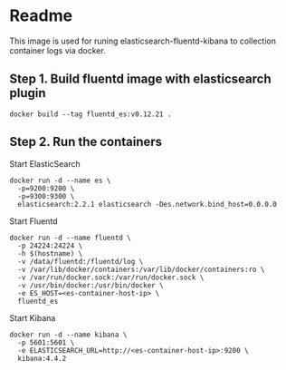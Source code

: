 # Readme

This image is used for runing elasticsearch-fluentd-kibana to collection container logs via docker.

## Step 1. Build fluentd image with elasticsearch plugin

```
docker build --tag fluentd_es:v0.12.21 .
```

## Step 2. Run the containers

Start ElasticSearch
```
docker run -d --name es \
  -p=9200:9200 \
  -p=9300:9300 \
  elasticsearch:2.2.1 elasticsearch -Des.network.bind_host=0.0.0.0
```

Start Fluentd
```
docker run -d --name fluentd \
  -p 24224:24224 \
  -h $(hostname) \
  -v /data/fluentd:/fluentd/log \
  -v /var/lib/docker/containers:/var/lib/docker/containers:ro \
  -v /var/run/docker.sock:/var/run/docker.sock \
  -v /usr/bin/docker:/usr/bin/docker \
  -e ES_HOST=<es-container-host-ip> \
  fluentd_es
```

Start Kibana
```
docker run -d --name kibana \
  -p 5601:5601 \
  -e ELASTICSEARCH_URL=http://<es-container-host-ip>:9200 \
  kibana:4.4.2
```
